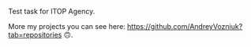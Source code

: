 Test task for ITOP Agency.

More my projects you can see here: https://github.com/AndreyVozniuk?tab=repositories 🙃.